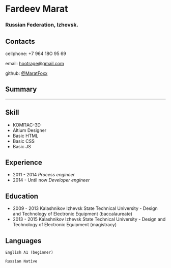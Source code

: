 # Fardeev Marat 
  ### Russian Federation, Izhevsk.

## Contacts

  cellphone: +7 964 18O 95 69

  email: hootrage@gmail.com

  github: [@MaratFoxx](https://github.com/MaratFoxx)

## Summary
---------
## Skill

  * КОМПАС-3D
  * Altium Designer
  * Basic HTML
  * Basic CSS
  * Basic JS
  
## Experience

  * 2011 - 2014   *Process engineer*
  * 2014 - Until now  *Developer engineer*

## Education

  * 2009 - 2013 Kalashnikov Izhevsk State Technical University - Design and Technology of Electronic Equipment (baccalaureate)
  * 2013 - 2015 Kalashnikov Izhevsk State Technical University - Design and Technology of Electronic Equipment (magistracy)

## Languages

    English A1 (beginner)

    Russian Native
